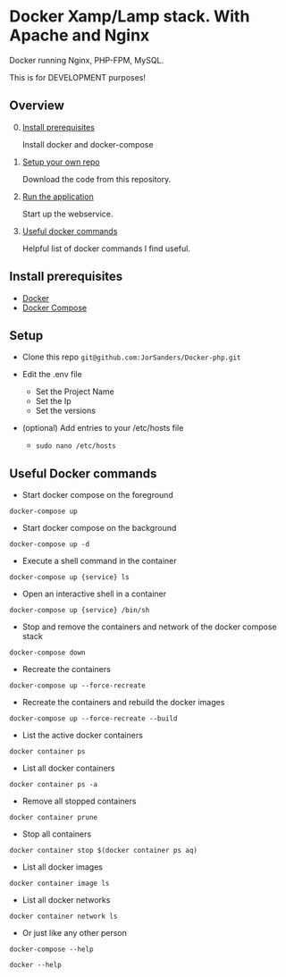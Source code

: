 # Docker Xamp/Lamp stack. With Apache and Nginx

Docker running Nginx, PHP-FPM, MySQL. 

This is for DEVELOPMENT purposes!

## Overview

0. [Install prerequisites](#install-prerequisites)

    Install docker and docker-compose

0. [Setup your own repo](#setup-your-own-repo)

    Download the code from this repository.

0. [Run the application](#set-the-env-variables)

    Start up the webservice.
            
0. [Useful docker commands](#useful-docker-commands)

    Helpful list of docker commands I find useful.


## Install prerequisites

* [Docker](https://docs.docker.com/engine/installation/)
* [Docker Compose](https://docs.docker.com/compose/install/)

## Setup 

- Clone this repo ```git@github.com:JorSanders/Docker-php.git```

- Edit the .env file
 
	- Set the Project Name
	- Set the Ip
	- Set the versions
- (optional) Add entries to your /etc/hosts file
	- ```sudo nano /etc/hosts```
  

## Useful Docker commands

- Start docker compose on the foreground

```docker-compose up```

- Start docker compose on the background

```docker-compose up -d```

- Execute a shell command in the container

```docker-compose up {service} ls```

- Open an interactive shell in a container

```docker-compose up {service} /bin/sh```

- Stop and remove the containers and network of the docker compose stack

```docker-compose down```

- Recreate the containers

```docker-compose up --force-recreate```

- Recreate the containers and rebuild the docker images

```docker-compose up --force-recreate --build```

- List the active docker containers

```docker container ps```

- List all docker containers

```docker container ps -a```

- Remove all stopped containers 

```docker container prune```

- Stop all containers

```docker container stop $(docker container ps aq)```

- List all docker images

```docker container image ls```

- List all docker networks

```docker container network ls```

- Or just like any other person

```docker-compose --help```

```docker --help```
